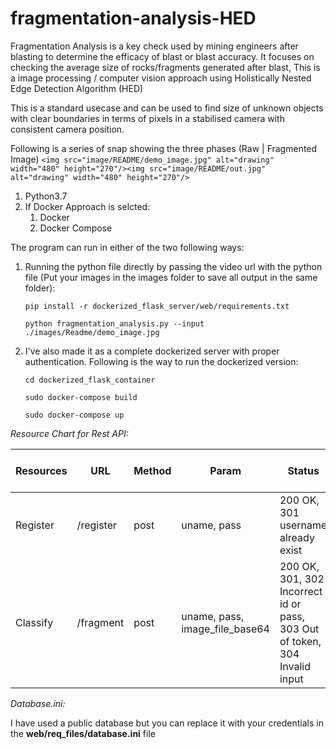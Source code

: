 # fragmentation-analysis-HED

Fragmentation Analysis is a key check used by mining engineers after blasting to determine the efficacy of blast or blast accuracy. It focuses on checking the average size of rocks/fragments generated after blast, This is a image processing / computer vision approach using Holistically Nested Edge Detection Algorithm (HED)

This is a standard usecase and can be used to find size of unknown objects with clear boundaries in terms of pixels in a stabilised camera with consistent camera position.

Following is a series of snap showing the three phases (Raw | Fragmented Image)
`<img src="image/README/demo_image.jpg" alt="drawing" width="480" height="270"/><img src="image/README/out.jpg" alt="drawing" width="480" height="270"/>`

1. Python3.7
2. If Docker Approach is selcted:
   1. Docker
   2. Docker Compose

The program can run in either of the two following ways:

1. Running the python file directly by passing the video url with the python file (Put your images in the images folder to save all output in the same folder):

   ```
   pip install -r dockerized_flask_server/web/requirements.txt
   ```

   ```
   python fragmentation_analysis.py --input ./images/Readme/demo_image.jpg
   ```
2. I've also made it as a complete dockerized server with proper authentication.
   Following is the way to run the dockerized version:

   ```
   cd dockerized_flask_container
   ```

   ```
   sudo docker-compose build
   ```

   ```
   sudo docker-compose up
   ```

*Resource Chart for Rest API:*

| Resources | URL       | Method | Param                          | Status                                                                     | Param Body type |
| --------- | --------- | ------ | ------------------------------ | -------------------------------------------------------------------------- | --------------- |
| Register  | /register | post   | uname, pass                    | 200 OK, 301 username already exist                                         | JSON            |
| Classify  | /fragment | post   | uname, pass, image_file_base64 | 200 OK, 301, 302 Incorrect id or pass, 303 Out of token, 304 Invalid input | Form            |

*Database.ini:*

I have used a public database but you can replace it with your credentials in the **web/req_files/database.ini** file
